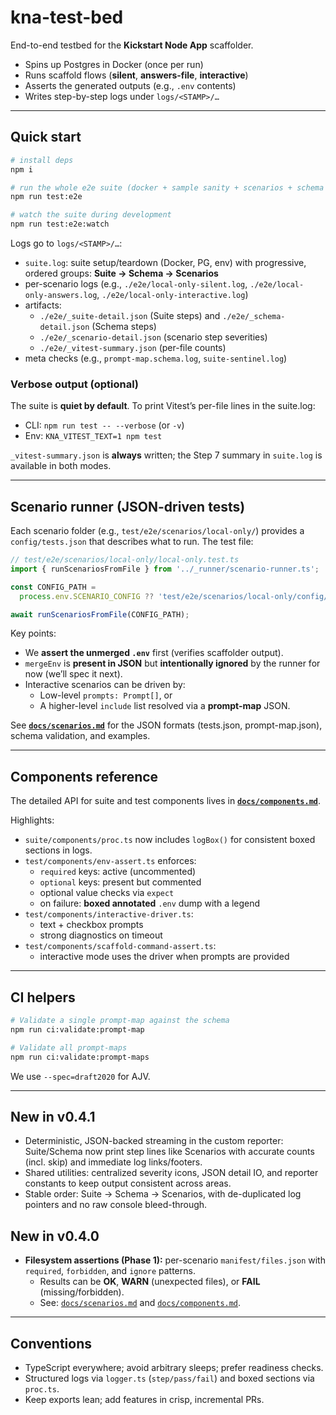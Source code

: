 # kna-test-bed

End-to-end testbed for the **Kickstart Node App** scaffolder.

- Spins up Postgres in Docker (once per run)
- Runs scaffold flows (**silent**, **answers-file**, **interactive**)
- Asserts the generated outputs (e.g., `.env` contents)
- Writes step-by-step logs under `logs/<STAMP>/…`

---

## Quick start

```bash
# install deps
npm i

# run the whole e2e suite (docker + sample sanity + scenarios + schema checks)
npm run test:e2e

# watch the suite during development
npm run test:e2e:watch
```

Logs go to `logs/<STAMP>/…`:

- `suite.log`: suite setup/teardown (Docker, PG, env) with progressive, ordered groups: **Suite → Schema → Scenarios**
- per-scenario logs (e.g., `./e2e/local-only-silent.log`, `./e2e/local-only-answers.log`, `./e2e/local-only-interactive.log`)
- artifacts:
  - `./e2e/_suite-detail.json` (Suite steps) and `./e2e/_schema-detail.json` (Schema steps)
  - `./e2e/_scenario-detail.json` (scenario step severities)
  - `./e2e/_vitest-summary.json` (per-file counts)
- meta checks (e.g., `prompt-map.schema.log`, `suite-sentinel.log`)

### Verbose output (optional)

The suite is **quiet by default**. To print Vitest’s per-file lines in the suite.log:

- CLI: `npm run test -- --verbose` (or `-v`)
- Env: `KNA_VITEST_TEXT=1 npm test`

`_vitest-summary.json` is **always** written; the Step 7 summary in `suite.log` is available in both modes.

---

## Scenario runner (JSON-driven tests)

Each scenario folder (e.g., `test/e2e/scenarios/local-only/`) provides a `config/tests.json` that describes what to run. The test file:

```ts
// test/e2e/scenarios/local-only/local-only.test.ts
import { runScenariosFromFile } from '../_runner/scenario-runner.ts';

const CONFIG_PATH =
  process.env.SCENARIO_CONFIG ?? 'test/e2e/scenarios/local-only/config/tests.json';

await runScenariosFromFile(CONFIG_PATH);
```

Key points:

- We **assert the unmerged `.env`** first (verifies scaffolder output).
- `mergeEnv` is **present in JSON** but **intentionally ignored** by the runner for now (we’ll spec it next).
- Interactive scenarios can be driven by:
  - Low-level `prompts: Prompt[]`, or
  - A higher-level `include` list resolved via a **prompt-map** JSON.

See **[`docs/scenarios.md`](./docs/scenarios.md)** for the JSON formats (tests.json, prompt-map.json), schema validation, and examples.

---

## Components reference

The detailed API for suite and test components lives in **[`docs/components.md`](./docs/components.md)**.

Highlights:

- `suite/components/proc.ts` now includes `logBox()` for consistent boxed sections in logs.
- `test/components/env-assert.ts` enforces:
  - `required` keys: active (uncommented)
  - `optional` keys: present but commented
  - optional value checks via `expect`
  - on failure: **boxed annotated** `.env` dump with a legend
- `test/components/interactive-driver.ts`:
  - text + checkbox prompts
  - strong diagnostics on timeout
- `test/components/scaffold-command-assert.ts`:
  - interactive mode uses the driver when prompts are provided

---

## CI helpers

```bash
# Validate a single prompt-map against the schema
npm run ci:validate:prompt-map

# Validate all prompt-maps
npm run ci:validate:prompt-maps
```

We use `--spec=draft2020` for AJV.

---

## New in v0.4.1

- Deterministic, JSON-backed streaming in the custom reporter: Suite/Schema now print step lines like Scenarios with accurate counts (incl. skip) and immediate log links/footers.
- Shared utilities: centralized severity icons, JSON detail IO, and reporter constants to keep output consistent across areas.
- Stable order: Suite → Schema → Scenarios, with de-duplicated log pointers and no raw console bleed-through.

## New in v0.4.0

- **Filesystem assertions (Phase 1):** per-scenario `manifest/files.json` with `required`, `forbidden`, and `ignore` patterns.
  - Results can be **OK**, **WARN** (unexpected files), or **FAIL** (missing/forbidden).
  - See: [`docs/scenarios.md`](docs/scenarios.md#filesjson-filesystem-manifest) and [`docs/components.md`](docs/components.md#testcomponentsfs-assertts).

---

## Conventions

- TypeScript everywhere; avoid arbitrary sleeps; prefer readiness checks.
- Structured logs via `logger.ts` (`step/pass/fail`) and boxed sections via `proc.ts`.
- Keep exports lean; add features in crisp, incremental PRs.
